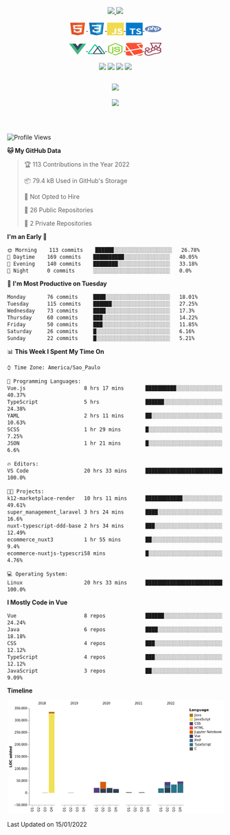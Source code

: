<div align="center">
  <a href="https://github.com/Rodolfo-Santos">
  <img height="180em" src="https://github-readme-stats.vercel.app/api?username=Rodolfo-Santos&show_icons=true&theme=monokai&include_all_commits=true&count_private=true"/>
  <img height="180em" src="https://github-readme-stats.vercel.app/api/top-langs/?username=Rodolfo-Santos&layout=compact&langs_count=7&theme=monokai"/>
</div>
<br/>

<div align="center">
  <img align="center" alt="HTML" height="30" width="40" src="https://raw.githubusercontent.com/devicons/devicon/master/icons/html5/html5-original.svg">
  <img align="center" alt="CSS" height="30" width="40" src="https://raw.githubusercontent.com/devicons/devicon/master/icons/css3/css3-original.svg">
  <img align="center" alt="JS" height="30" width="40" src="https://raw.githubusercontent.com/devicons/devicon/master/icons/javascript/javascript-plain.svg">
  <img align="center" alt="TS" height="30" width="40" src="https://raw.githubusercontent.com/devicons/devicon/master/icons/typescript/typescript-plain.svg">
  <img align="center" alt="PHP" height="30" width="40" src="https://raw.githubusercontent.com/devicons/devicon/master/icons/php/php-plain.svg">
</div>
  
<br/>
  
<div align="center">
  <img align="center" alt="VueJS" height="30" width="40" src="https://raw.githubusercontent.com/devicons/devicon/master/icons/vuejs/vuejs-original.svg">
  <img align="center" alt="NuxtJS" height="30" width="40" src="https://raw.githubusercontent.com/devicons/devicon/master/icons/nuxtjs/nuxtjs-original.svg">
  <img align="center" alt="NodeJS" height="30" width="40" src="https://raw.githubusercontent.com/devicons/devicon/master/icons/nodejs/nodejs-plain.svg">
  <img align="center" alt="Laravel" height="30" width="40" src="https://raw.githubusercontent.com/devicons/devicon/master/icons/laravel/laravel-plain.svg">
  <img align="center" alt="Blade" height="30" width="40" src="https://raw.githubusercontent.com/devicons/devicon/master/icons/jest/jest-plain.svg">
</div>
  
<br/>
  
<div align="center"> 
  <a href="https://www.instagram.com/rodolfo.d.santos/" target="_blank"><img src="https://img.shields.io/badge/-Instagram-%23E4405F?style=for-the-badge&logo=instagram&logoColor=white" target="_blank"></a>
 <a href="https://discord.gg/7h4QC4MA" target="_blank"><img src="https://img.shields.io/badge/Discord-7289DA?style=for-the-badge&logo=discord&logoColor=white" target="_blank"></a> 
  <a href="mailto:rodolfodossantos29@gmail.com" target="_blank"><img src="https://img.shields.io/badge/-Gmail-%23333?style=for-the-badge&logo=gmail&logoColor=white"></a>
  <a href="https://www.linkedin.com/in/rodolfosantos29/" target="_blank"><img src="https://img.shields.io/badge/-LinkedIn-%230077B5?style=for-the-badge&logo=linkedin&logoColor=white" target="_blank"></a>  
</div>
  
##
 
<div align="center">
   <img height="180em" src="http://github-readme-streak-stats.herokuapp.com?user=rodolfo-santos&theme=monokai&hide_border=true&date_format=M%20j%5B%2C%20Y%5D"/>
</div>
  
<br/>
  
<div align="center">
  <img src="https://activity-graph.herokuapp.com/graph?username=rodolfo-santos&custom_title=Rodolfo%27s%20activity%20graph&theme=monokai&hide_border=true"/>
</div>
  
##
<br/>
  
<!--START_SECTION:waka-->
![Profile Views](http://img.shields.io/badge/Profile%20Views-0-blue)

**🐱 My GitHub Data** 

> 🏆 113 Contributions in the Year 2022
 > 
> 📦 79.4 kB Used in GitHub's Storage 
 > 
> 🚫 Not Opted to Hire
 > 
> 📜 26 Public Repositories 
 > 
> 🔑 2 Private Repositories  
 > 
**I'm an Early 🐤** 

```text
🌞 Morning    113 commits    ██████░░░░░░░░░░░░░░░░░░░   26.78% 
🌆 Daytime    169 commits    ██████████░░░░░░░░░░░░░░░   40.05% 
🌃 Evening    140 commits    ████████░░░░░░░░░░░░░░░░░   33.18% 
🌙 Night      0 commits      ░░░░░░░░░░░░░░░░░░░░░░░░░   0.0%

```
📅 **I'm Most Productive on Tuesday** 

```text
Monday       76 commits     ████░░░░░░░░░░░░░░░░░░░░░   18.01% 
Tuesday      115 commits    ██████░░░░░░░░░░░░░░░░░░░   27.25% 
Wednesday    73 commits     ████░░░░░░░░░░░░░░░░░░░░░   17.3% 
Thursday     60 commits     ███░░░░░░░░░░░░░░░░░░░░░░   14.22% 
Friday       50 commits     ███░░░░░░░░░░░░░░░░░░░░░░   11.85% 
Saturday     26 commits     █░░░░░░░░░░░░░░░░░░░░░░░░   6.16% 
Sunday       22 commits     █░░░░░░░░░░░░░░░░░░░░░░░░   5.21%

```


📊 **This Week I Spent My Time On** 

```text
⌚︎ Time Zone: America/Sao_Paulo

💬 Programming Languages: 
Vue.js                   8 hrs 17 mins       ██████████░░░░░░░░░░░░░░░   40.37% 
TypeScript               5 hrs               ██████░░░░░░░░░░░░░░░░░░░   24.38% 
YAML                     2 hrs 11 mins       ██░░░░░░░░░░░░░░░░░░░░░░░   10.63% 
SCSS                     1 hr 29 mins        █░░░░░░░░░░░░░░░░░░░░░░░░   7.25% 
JSON                     1 hr 21 mins        █░░░░░░░░░░░░░░░░░░░░░░░░   6.6%

🔥 Editors: 
VS Code                  20 hrs 33 mins      █████████████████████████   100.0%

🐱‍💻 Projects: 
k12-marketplace-render   10 hrs 11 mins      ████████████░░░░░░░░░░░░░   49.61% 
super_management_laravel 3 hrs 24 mins       ████░░░░░░░░░░░░░░░░░░░░░   16.6% 
nuxt-typescript-ddd-base 2 hrs 34 mins       ███░░░░░░░░░░░░░░░░░░░░░░   12.49% 
ecommerce_nuxt3          1 hr 55 mins        ██░░░░░░░░░░░░░░░░░░░░░░░   9.4% 
ecommerce-nuxtjs-typescri58 mins             █░░░░░░░░░░░░░░░░░░░░░░░░   4.76%

💻 Operating System: 
Linux                    20 hrs 33 mins      █████████████████████████   100.0%

```

**I Mostly Code in Vue** 

```text
Vue                      8 repos             ██████░░░░░░░░░░░░░░░░░░░   24.24% 
Java                     6 repos             ████░░░░░░░░░░░░░░░░░░░░░   18.18% 
CSS                      4 repos             ███░░░░░░░░░░░░░░░░░░░░░░   12.12% 
TypeScript               4 repos             ███░░░░░░░░░░░░░░░░░░░░░░   12.12% 
JavaScript               3 repos             ██░░░░░░░░░░░░░░░░░░░░░░░   9.09%

```


**Timeline**

![Chart not found](https://raw.githubusercontent.com/rodolfo-santos/rodolfo-santos/main/charts/bar_graph.png) 


 Last Updated on 15/01/2022
<!--END_SECTION:waka-->     
              

